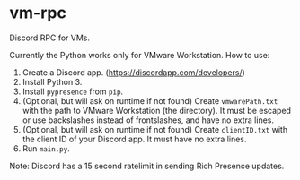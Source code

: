 # vm-rpc
Discord RPC for VMs. 

Currently the Python works only for VMware Workstation.
How to use:
1. Create a Discord app. (https://discordapp.com/developers/)
2. Install Python 3.
3. Install `pypresence` from `pip`.
4. (Optional, but will ask on runtime if not found) Create `vmwarePath.txt` with the path to VMware Workstation (the directory). It must be escaped or use backslashes instead of frontslashes, and have no extra lines.
5. (Optional, but will ask on runtime if not found) Create `clientID.txt` with the client ID of your Discord app. It must have no extra lines.
6. Run `main.py`.

Note: Discord has a 15 second ratelimit in sending Rich Presence updates.